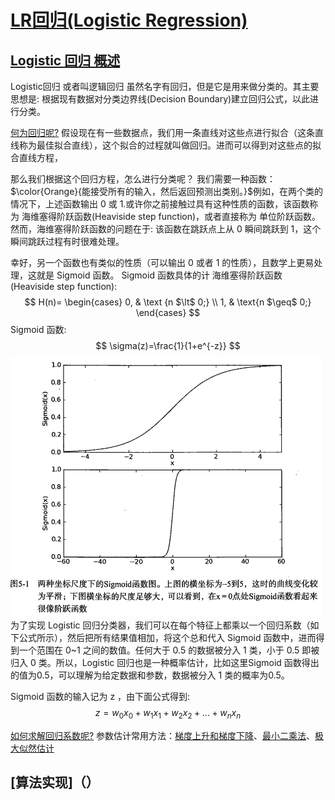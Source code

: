 # [LR回归(Logistic Regression)]()
## [Logistic 回归 概述]()
Logistic回归 或者叫逻辑回归 虽然名字有回归，但是它是用来做分类的。其主要思想是: 根据现有数据对分类边界线(Decision Boundary)建立回归公式，以此进行分类。

[何为回归呢?]()
假设现在有一些数据点，我们用一条直线对这些点进行拟合（这条直线称为最佳拟合直线），这个拟合的过程就叫做回归。进而可以得到对这些点的拟合直线方程，

那么我们根据这个回归方程，怎么进行分类呢？
我们需要一种函数：$\color{Orange}{能接受所有的输入，然后返回预测出类别。}$例如，在两个类的情况下，上述函数输出 0 或 1.或许你之前接触过具有这种性质的函数，该函数称为 海维塞得阶跃函数(Heaviside step function)，或者直接称为 单位阶跃函数。然而，海维塞得阶跃函数的问题在于: 该函数在跳跃点上从 0 瞬间跳跃到 1，这个瞬间跳跃过程有时很难处理。

幸好，另一个函数也有类似的性质（可以输出 0 或者 1 的性质），且数学上更易处理，这就是 Sigmoid 函数。 Sigmoid 函数具体的计
海维塞得阶跃函数(Heaviside step function):
$$ 
H(n)= \begin{cases} 0, & \text {n $\lt$ 0;} \\ 1, & \text{n $\geq$ 0;} \end{cases} $$
Sigmoid 函数:
$$
\sigma(z)=\frac{1}{1+e^{-z}}
$$
![!\[\](../image/lr1.png)](../image/lr1.png)
为了实现 Logistic 回归分类器，我们可以在每个特征上都乘以一个回归系数（如下公式所示），然后把所有结果值相加，将这个总和代入 Sigmoid 函数中，进而得到一个范围在 0~1 之间的数值。任何大于 0.5 的数据被分入 1 类，小于 0.5 即被归入 0 类。所以，Logistic 回归也是一种概率估计，比如这里Sigmoid 函数得出的值为0.5，可以理解为给定数据和参数，数据被分入 1 类的概率为0.5。


Sigmoid 函数的输入记为 z ，由下面公式得到:
$$
z = w_{0}x_{0} + w_{1}x_{1} + w_{2}x_{2} + ...+ w_{n}x_{n}
$$

[如何求解回归系数呢?]()
参数估计常用方法：[梯度上升和梯度下降](参数估计—梯度上升和梯度下降.md)、[最小二乘法](参数估计—最小二乘法.md)、[极大似然估计](参数估计—极大似然估计.md
)

## [算法实现]（）
